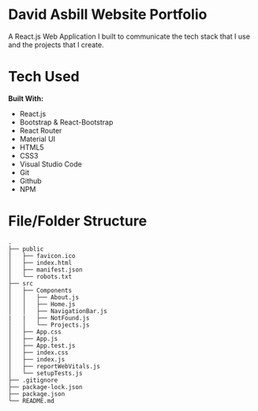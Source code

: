 # David Asbill Website Portfolio

A React.js Web Application I built to communicate the tech stack that I use and the projects that I create.

# Tech Used

**Built With:**

- React.js
- Bootstrap & React-Bootstrap
- React Router
- Material UI
- HTML5
- CSS3
- Visual Studio Code
- Git
- Github
- NPM

# File/Folder Structure

```
.
├── public
│   ├── favicon.ico
│   ├── index.html
│   ├── manifest.json
│   └── robots.txt
├── src
│   ├── Components
│   │   ├── About.js
│   │   ├── Home.js
│   │   ├── NavigationBar.js
|   |   ├── NotFound.js
│   │   └── Projects.js
│   ├── App.css
│   ├── App.js
│   ├── App.test.js
│   ├── index.css
│   ├── index.js
│   ├── reportWebVitals.js
│   └── setupTests.js
├── .gitignore
├── package-lock.json
├── package.json
└── README.md
```
